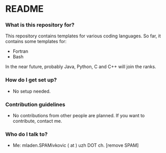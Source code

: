 # README #


### What is this repository for? ###

This repository contains templates for various coding languages.
So far, it contains some templates for:

-   Fortran
-   Bash

In the near future, probably Java, Python, C and C++ will join the ranks.

### How do I get set up? ###

-   No setup needed. 

### Contribution guidelines ###

-   No contributions from other people are planned. If you want to contribute, contact me.

### Who do I talk to? ###

-   Me: mladen.SPAMivkovic ( at ) uzh DOT ch. [remove SPAM]